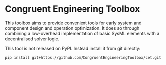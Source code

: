 # Congruent Engineering Toolbox

This toolbox aims to provide convenient tools for early system and 
component design and operation optimization. It does so through combining a 
low-overhead implementation of basic SysML elements with a decentralised solver
logic.

This tool is not released on PyPI. Instead install it from git directly:

```bash
pip install git+https://github.com/CongruentEngineeringToolbox/cet.git
```